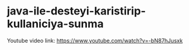 # java-ile-desteyi-karistirip-kullaniciya-sunma
Youtube video link: https://www.youtube.com/watch?v=-bN87hJusxk
